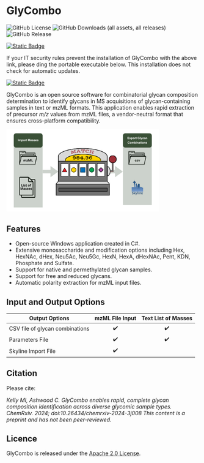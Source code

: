 # GlyCombo
![GitHub License](https://img.shields.io/github/license/Protea-Glycosciences/GlyCombo)
![GitHub Downloads (all assets, all releases)](https://img.shields.io/github/downloads/Protea-Glycosciences/GlyCombo/total)
![GitHub Release](https://img.shields.io/github/v/release/Protea-Glycosciences/GlyCombo)

[![Static Badge](https://img.shields.io/badge/Download_GlyCombo_Installer-Automatic_Updating-058743)](https://github.com/Protea-Glycosciences/GlyCombo/releases/latest/download/GlyCombo_setup.exe)

If your IT security rules prevent the installation of GlyCombo with the above link, please ding the portable executable below. This installation does not check for automatic updates.

[![Static Badge](https://img.shields.io/badge/Download_GlyCombo_Installer-Portable-red)](https://github.com/Protea-Glycosciences/GlyCombo/releases/latest/download/GlyCombo_Portable.exe)


GlyCombo is an open source software for combinatorial glycan composition determination to identify glycans in MS acquisitions of glycan-containing samples in text or mzML formats.
This application enables rapid extraction of precursor *m/z* values from mzML files, a vendor-neutral format that ensures cross-platform compatibility.


<img src="/abstract.png" width="400">

Features
--------
- Open-source Windows application created in C#.
- Extensive monosaccharide and modification options including Hex, HexNAc, dHex, Neu5Ac, Neu5Gc, HexN, HexA, dHexNAc, Pent, KDN, Phosphate and Sulfate.
- Support for native and permethylated glycan samples.
- Support for free and reduced glycans.
- Automatic polarity extraction for mzML input files.

Input and Output Options
--------
| Output Options					 | mzML File Input    | Text List of Masses  |
|------------------------------------|:------------------:|:-------------------: |
| CSV file of glycan combinations    | :heavy_check_mark: | :heavy_check_mark: 	 | 
| Parameters File                    | :heavy_check_mark: |	:heavy_check_mark:   |
| Skyline Import File			     | :heavy_check_mark: |				         |


Citation
--------
Please cite:

*Kelly MI, Ashwood C. GlyCombo enables rapid, complete glycan composition identification across diverse glycomic sample types. ChemRxiv. 2024; doi:10.26434/chemrxiv-2024-3j008  This content is a preprint and has not been peer-reviewed.*

Licence
-------
GlyCombo is released under the [Apache 2.0 License](LICENSE).
